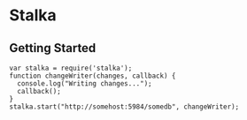 Stalka
======

## Getting Started
	var stalka = require('stalka');
	function changeWriter(changes, callback) {
	  console.log("Writing changes...");
	  callback();
	}
	stalka.start("http://somehost:5984/somedb", changeWriter);